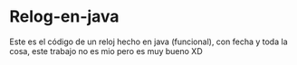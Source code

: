 # Relog-en-java
Este es el código de un reloj hecho en java (funcional), con fecha y toda la cosa, este trabajo no es mio pero es muy bueno XD
